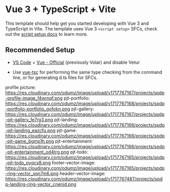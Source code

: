 # Vue 3 + TypeScript + Vite

This template should help get you started developing with Vue 3 and TypeScript in Vite. The template uses Vue 3 `<script setup>` SFCs, check out the [script setup docs](https://v3.vuejs.org/api/sfc-script-setup.html#sfc-script-setup) to learn more.

## Recommended Setup

- [VS Code](https://code.visualstudio.com/) + [Vue - Official](https://marketplace.visualstudio.com/items?itemName=Vue.volar) (previously Volar) and disable Vetur

- Use [vue-tsc](https://github.com/vuejs/language-tools/tree/master/packages/tsc) for performing the same type checking from the command line, or for generating d.ts files for SFCs.

profile picture: https://res.cloudinary.com/odumz/image/upload/v1717767167/projects/spdp-profile-image_f4wmqf.png
pjt-portfolio: https://res.cloudinary.com/odumz/image/upload/v1717767168/projects/spdp-portfolio-portfolio_gofokn.png
pjt-gallery: https://res.cloudinary.com/odumz/image/upload/v1717767167/projects/spdp-pjt-gallery_fe7rg3.png
pjt-landing: https://res.cloudinary.com/odumz/image/upload/v1717767166/projects/spdp-pjt-landing_eazcfu.png
pjt-game: https://res.cloudinary.com/odumz/image/upload/v1717767166/projects/spdp-pjt-game_bgmp1h.png
pjt-entertainment: https://res.cloudinary.com/odumz/image/upload/v1717767166/projects/spdp-pjt-entertainment_od4trg.png
pjt-todo: https://res.cloudinary.com/odumz/image/upload/v1717767165/projects/spdp-pjt-todo_pyqcs8.png
footer-vector-image: https://res.cloudinary.com/odumz/image/upload/v1717767165/projects/spdp-ring-vector_xqn7m6.png
header-vector-image: https://res.cloudinary.com/odumz/image/upload/v1717767487/projects/spdp-landing-ring-vector_cnenjd.png